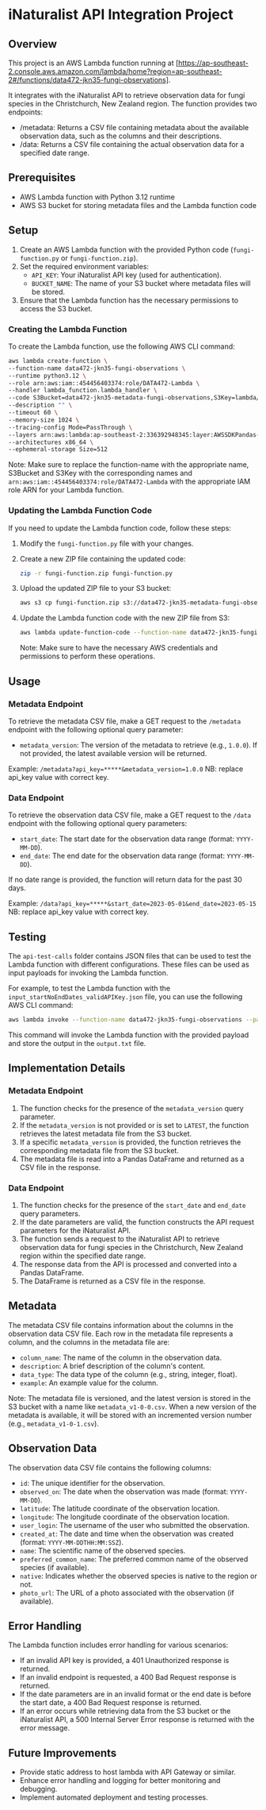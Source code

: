 # iNaturalist API Integration Project

## Overview
This project is an AWS Lambda function running at [https://ap-southeast-2.console.aws.amazon.com/lambda/home?region=ap-southeast-2#/functions/data472-jkn35-fungi-observations].

It integrates with the iNaturalist API to retrieve observation data for fungi species in the Christchurch, New Zealand region. The function provides two endpoints:

* /metadata: Returns a CSV file containing metadata about the available observation data, such as the columns and their descriptions.
* /data: Returns a CSV file containing the actual observation data for a specified date range.

## Prerequisites
- AWS Lambda function with Python 3.12 runtime
- AWS S3 bucket for storing metadata files and the Lambda function code

## Setup
1. Create an AWS Lambda function with the provided Python code (`fungi-function.py` or `fungi-function.zip`).
2. Set the required environment variables:
   - `API_KEY`: Your iNaturalist API key (used for authentication).
   - `BUCKET_NAME`: The name of your S3 bucket where metadata files will be stored.
3. Ensure that the Lambda function has the necessary permissions to access the S3 bucket.

### Creating the Lambda Function
To create the Lambda function, use the following AWS CLI command:

```bash
aws lambda create-function \
--function-name data472-jkn35-fungi-observations \
--runtime python3.12 \
--role arn:aws:iam::454456403374:role/DATA472-Lambda \
--handler lambda_function.lambda_handler \
--code S3Bucket=data472-jkn35-metadata-fungi-observations,S3Key=lambda/fungi-function.zip \
--description "" \
--timeout 60 \
--memory-size 1024 \
--tracing-config Mode=PassThrough \
--layers arn:aws:lambda:ap-southeast-2:336392948345:layer:AWSSDKPandas-Python312:8 \
--architectures x86_64 \
--ephemeral-storage Size=512
```

Note: Make sure to replace the function-name with the appropriate name, S3Bucket and S3Key with the corresponding names and `arn:aws:iam::454456403374:role/DATA472-Lambda` with the appropriate IAM role ARN for your Lambda function.

### Updating the Lambda Function Code
If you need to update the Lambda function code, follow these steps:

1. Modify the `fungi-function.py` file with your changes.
2. Create a new ZIP file containing the updated code:

   ```bash
   zip -r fungi-function.zip fungi-function.py
   ```

3. Upload the updated ZIP file to your S3 bucket:

   ```bash
   aws s3 cp fungi-function.zip s3://data472-jkn35-metadata-fungi-observations/lambda/
   ```

4. Update the Lambda function code with the new ZIP file from S3:

   ```bash
   aws lambda update-function-code --function-name data472-jkn35-fungi-observations --s3-bucket data472-jkn35-metadata-fungi-observations --s3-key lambda/fungi-function.zip
   ```

   Note: Make sure to have the necessary AWS credentials and permissions to perform these operations.

## Usage
### Metadata Endpoint
To retrieve the metadata CSV file, make a GET request to the `/metadata` endpoint with the following optional query parameter:

- `metadata_version`: The version of the metadata to retrieve (e.g., `1.0.0`). If not provided, the latest available version will be returned.

Example: `/metadata?api_key=*****&metadata_version=1.0.0` 
NB: replace api_key value with correct key.

### Data Endpoint
To retrieve the observation data CSV file, make a GET request to the `/data` endpoint with the following optional query parameters:

- `start_date`: The start date for the observation data range (format: `YYYY-MM-DD`).
- `end_date`: The end date for the observation data range (format: `YYYY-MM-DD`).

If no date range is provided, the function will return data for the past 30 days.

Example: `/data?api_key=*****&start_date=2023-05-01&end_date=2023-05-15`
NB: replace api_key value with correct key.

## Testing
The `api-test-calls` folder contains JSON files that can be used to test the Lambda function with different configurations. These files can be used as input payloads for invoking the Lambda function.

For example, to test the Lambda function with the `input_startNoEndDates_validAPIKey.json` file, you can use the following AWS CLI command:

```bash
aws lambda invoke --function-name data472-jkn35-fungi-observations --payload file://api-test-calls/input_startNoEndDates_validAPIKey.json output.txt
```

This command will invoke the Lambda function with the provided payload and store the output in the `output.txt` file.

## Implementation Details
### Metadata Endpoint
1. The function checks for the presence of the `metadata_version` query parameter.
2. If the `metadata_version` is not provided or is set to `LATEST`, the function retrieves the latest metadata file from the S3 bucket.
3. If a specific `metadata_version` is provided, the function retrieves the corresponding metadata file from the S3 bucket.
4. The metadata file is read into a Pandas DataFrame and returned as a CSV file in the response.

### Data Endpoint
1. The function checks for the presence of the `start_date` and `end_date` query parameters.
2. If the date parameters are valid, the function constructs the API request parameters for the iNaturalist API.
3. The function sends a request to the iNaturalist API to retrieve observation data for fungi species in the Christchurch, New Zealand region within the specified date range.
4. The response data from the API is processed and converted into a Pandas DataFrame.
5. The DataFrame is returned as a CSV file in the response.

## Metadata
The metadata CSV file contains information about the columns in the observation data CSV file. Each row in the metadata file represents a column, and the columns in the metadata file are:

- `column_name`: The name of the column in the observation data.
- `description`: A brief description of the column's content.
- `data_type`: The data type of the column (e.g., string, integer, float).
- `example`: An example value for the column.

Note: The metadata file is versioned, and the latest version is stored in the S3 bucket with a name like `metadata_v1-0-0.csv`. When a new version of the metadata is available, it will be stored with an incremented version number (e.g., `metadata_v1-0-1.csv`).

## Observation Data
The observation data CSV file contains the following columns:

- `id`: The unique identifier for the observation.
- `observed_on`: The date when the observation was made (format: `YYYY-MM-DD`).
- `latitude`: The latitude coordinate of the observation location.
- `longitude`: The longitude coordinate of the observation location.
- `user_login`: The username of the user who submitted the observation.
- `created_at`: The date and time when the observation was created (format: `YYYY-MM-DDTHH:MM:SSZ`).
- `name`: The scientific name of the observed species.
- `preferred_common_name`: The preferred common name of the observed species (if available).
- `native`: Indicates whether the observed species is native to the region or not.
- `photo_url`: The URL of a photo associated with the observation (if available).

## Error Handling
The Lambda function includes error handling for various scenarios:

- If an invalid API key is provided, a 401 Unauthorized response is returned.
- If an invalid endpoint is requested, a 400 Bad Request response is returned.
- If the date parameters are in an invalid format or the end date is before the start date, a 400 Bad Request response is returned.
- If an error occurs while retrieving data from the S3 bucket or the iNaturalist API, a 500 Internal Server Error response is returned with the error message.

## Future Improvements
- Provide static address to host lambda with API Gateway or similar.
- Enhance error handling and logging for better monitoring and debugging.
- Implement automated deployment and testing processes.
